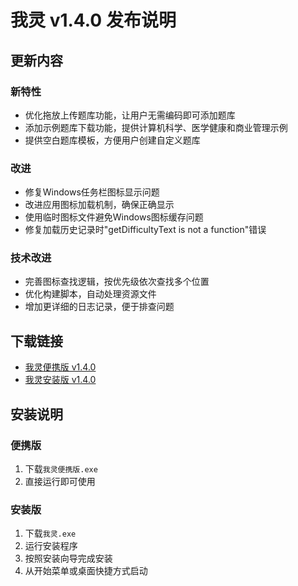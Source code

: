 # 我灵 v1.4.0 发布说明

## 更新内容

### 新特性
- 优化拖放上传题库功能，让用户无需编码即可添加题库
- 添加示例题库下载功能，提供计算机科学、医学健康和商业管理示例
- 提供空白题库模板，方便用户创建自定义题库

### 改进
- 修复Windows任务栏图标显示问题
- 改进应用图标加载机制，确保正确显示
- 使用临时图标文件避免Windows图标缓存问题
- 修复加载历史记录时"getDifficultyText is not a function"错误

### 技术改进
- 完善图标查找逻辑，按优先级依次查找多个位置
- 优化构建脚本，自动处理资源文件
- 增加更详细的日志记录，便于排查问题

## 下载链接

- [我灵便携版 v1.4.0](https://github.com/fayufm/woling/releases/download/v1.4.0/我灵便携版.exe)
- [我灵安装版 v1.4.0](https://github.com/fayufm/woling/releases/download/v1.4.0/我灵.exe)

## 安装说明

### 便携版
1. 下载`我灵便携版.exe`
2. 直接运行即可使用

### 安装版
1. 下载`我灵.exe`
2. 运行安装程序
3. 按照安装向导完成安装
4. 从开始菜单或桌面快捷方式启动 